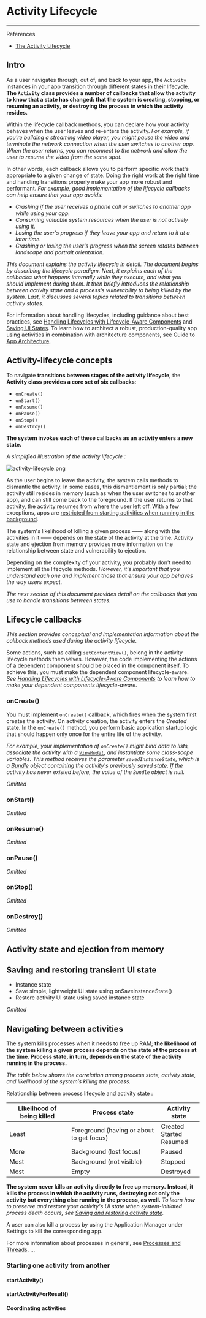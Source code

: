 # Activity Lifecycle

---

References

- [The Activity Lifecycle](https://developer.android.com/guide/components/activities/activity-lifecycle#saras)

## Intro

As a user navigates through, out of, and back to your app, the `Activity` instances in your app transition through different states in their lifecycle.
**The `Activity` class provides a number of callbacks that allow the activity to know that a state has changed: that the system is creating, stopping, or resuming an activity, or destroying the process in which the activity resides.**

Within the lifecycle callback methods, you can declare how your activity behaves when the user leaves and re-enters the activity.
_For example, if you're building a streaming video player, you might pause the video and terminate the network connection when the user switches to another app._
_When the user returns, you can reconnect to the network and allow the user to resume the video from the same spot._

In other words, each callback allows you to perform specific work that's appropriate to a given change of state.
Doing the right work at the right time and handling transitions properly make your app more robust and performant.
_For example, good implementation of the lifecycle callbacks can help ensure that your app avoids:_

- _Crashing if the user receives a phone call or switches to another app while using your app._
- _Consuming valuable system resources when the user is not actively using it._
- _Losing the user's progress if they leave your app and return to it at a later time._
- _Crashing or losing the user's progress when the screen rotates between landscape and portrait orientation._

_This document explains the activity lifecycle in detail._
_The document begins by describing the lifecycle paradigm._
_Next, it explains each of the callbacks: what happens internally while they execute, and what you should implement during them._
_It then briefly introduces the relationship between activity state and a process’s vulnerability to being killed by the system._
_Last, it discusses several topics related to transitions between activity states._

For information about handling lifecycles, including guidance about best practices, see [Handling Lifecycles with Lifecycle-Aware Components](https://developer.android.com/topic/libraries/architecture/lifecycle) and [Saving UI States](https://developer.android.com/topic/libraries/architecture/saving-states).
To learn how to architect a robust, production-quality app using activities in combination with architecture components, see Guide to [App Architecture](https://developer.android.com/topic/libraries/architecture/guide).

## Activity-lifecycle concepts

To navigate **transitions between stages of the activity lifecycle**, the **Activity class provides a core set of six callbacks**:

- `onCreate()`
- `onStart()`
- `onResume()`
- `onPause()`
- `onStop()`
- `onDestroy()`

**The system invokes each of these callbacks as an activity enters a new state.**

_A simplified illustration of the activity lifecycle :_

![activity-lifecycle.png](_image/activity-lifecycle.png)

As the user begins to leave the activity, the system calls methods to dismantle<!-- 拆除, 拆开 --> the activity.
In some cases, this dismantlement is only partial; the activity still resides in memory (such as when the user switches to another app), and can still come back to the foreground.
If the user returns to that activity, the activity resumes from where the user left off.
With a few exceptions, apps are [restricted from starting activities when running in the background](https://developer.android.com/guide/components/activities/background-starts).

The system's likelihood<!-- 可能性 --> of killing a given process —— along with the activities in it —— depends on the state of the activity at the time.
Activity state and ejection from memory provides more information on the relationship between state and vulnerability to ejection.

Depending on the complexity of your activity, you probably don't need to implement all the lifecycle methods.
_However, it's important that you understand each one and implement those that ensure your app behaves the way users expect._

_The next section of this document provides detail on the callbacks that you use to handle transitions between states._

## Lifecycle callbacks

_This section provides conceptual and implementation information about the callback methods used during the activity lifecycle._

Some actions, such as calling `setContentView()`, belong in the activity lifecycle methods themselves.
However, the code implementing the actions of a dependent component should be placed in the component itself.
To achieve this, you must make the dependent component lifecycle-aware.
_See [Handling Lifecycles with Lifecycle-Aware Components](https://developer.android.com/topic/libraries/architecture/lifecycle) to learn how to make your dependent components lifecycle-aware._

### onCreate()

You must implement `onCreate()` callback, which fires when the system first creates the activity.
On activity creation, the activity enters the _Created_ state.
In the `onCreate()` method, you perform basic application startup logic that should happen only once for the entire life of the activity.

_For example, your implementation of `onCreate()` might bind data to lists, associate the activity with a [`ViewModel`](https://developer.android.com/reference/androidx/lifecycle/ViewModel), and instantiate some class-scope variables._
_This method receives the parameter `savedInstanceState`, which is a [Bundle](https://developer.android.com/reference/android/os/Bundle) object containing the activity's previously saved state._
_If the activity has never existed before, the value of the `Bundle` object is null._

_Omitted_

### onStart()

_Omitted_

### onResume()

_Omitted_

### onPause()

_Omitted_

### onStop()

_Omitted_

### onDestroy()

_Omitted_

## Activity state and ejection from memory

## Saving and restoring transient UI state

- Instance state
- Save simple, lightweight UI state using onSaveInstanceState()
- Restore activity UI state using saved instance state

_Omitted_

## Navigating between activities

The system kills processes when it needs to free up RAM; **the likelihood of the system killing a given process depends on the state of the process at the time**.
**Process state, in turn, depends on the state of the activity running in the process.**

_The table below shows the correlation among process state, activity state, and likelihood of the system’s killing the process._

Relationship between process lifecycle and activity state :

|Likelihood of being killed|Process state|Activity state|
|-|-|-|
|Least|Foreground (having or about to get focus)|Created<br/>Started<br/>Resumed|
|More|Background (lost focus)|Paused|
|Most|Background (not visible)|Stopped|
|Most|Empty|Destroyed|

**The system never kills an activity directly to free up memory.**
**Instead, it kills the process in which the activity runs, destroying not only the activity but everything else running in the process, as well.**
_To learn how to preserve and restore your activity's UI state when system-initiated process death occurs, see [Saving and restoring activity state](https://developer.android.com/guide/components/activities/activity-lifecycle#saras)._

A user can also kill a process by using the Application Manager under Settings to kill the corresponding app.

For more information about processes in general, see [Processes and Threads](https://developer.android.com/guide/components/processes-and-threads#Lifecycle). …

### Starting one activity from another

#### startActivity()

#### startActivityForResult()

#### Coordinating activities

